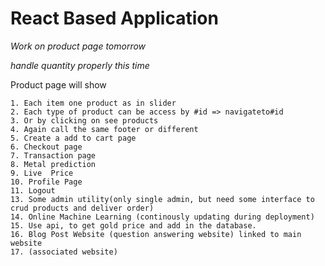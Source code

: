 # React Based Application


*Work on product page tomorrow*

*handle quantity properly this time*

Product page will show
    
    1. Each item one product as in slider
    2. Each type of product can be access by #id => navigateto#id
    3. Or by clicking on see products
    4. Again call the same footer or different
    5. Create a add to cart page
    6. Checkout page
    7. Transaction page
    8. Metal prediction
    9. Live  Price
    10. Profile Page
    11. Logout
    13. Some admin utility(only single admin, but need some interface to crud products and deliver order)
    14. Online Machine Learning (continously updating during deployment)
    15. Use api, to get gold price and add in the database.
    16. Blog Post Website (question answering website) linked to main website
    17. (associated website)